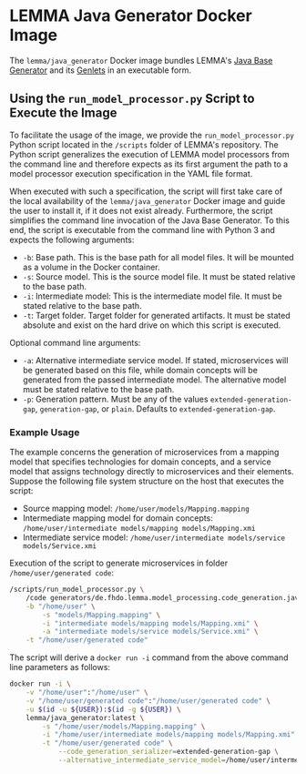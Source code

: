 # LEMMA Java Generator Docker Image
The `lemma/java_generator` Docker image bundles LEMMA's
[Java Base Generator](https://github.com/SeelabFhdo/lemma/tree/main/code%20generators/de.fhdo.lemma.model_processing.code_generation.java_base)
and its [Genlets](https://github.com/SeelabFhdo/lemma/tree/main/code%20generators)
in an executable form.

## Using the `run_model_processor.py` Script to Execute the Image
To facilitate the usage of the image, we provide the `run_model_processor.py`
Python script located in the `/scripts` folder of LEMMA's repository. The Python
script generalizes the execution of LEMMA model processors from the command line
and therefore expects as its first argument the path to a model processor
execution specification in the YAML file format.

When executed with such a specification, the script will first take care of the
local availability of the `lemma/java_generator` Docker image and guide the user
to install it, if it does not exist already. Furthermore, the script simplifies
the command line invocation of the Java Base Generator. To this end, the script
is executable from the command line with Python 3 and expects the following
arguments:
- `-b`: Base path. This is the base path for all model files. It will be mounted
        as a volume in the Docker container.
- `-s`: Source model. This is the source model file. It must be stated relative
        to the base path.
- `-i`: Intermediate model: This is the intermediate model file. It must be
        stated relative to the base path.
- `-t`: Target folder. Target folder for generated artifacts. It must be stated
        absolute and exist on the hard drive on which this script is executed.

Optional command line arguments:
- `-a`: Alternative intermediate service model. If stated, microservices will be
        generated based on this file, while domain concepts will be generated
        from the passed intermediate model. The alternative model must be stated
        relative to the base path.
- `-p`: Generation pattern. Must be any of the values `extended-generation-gap`,
        `generation-gap`, or `plain`. Defaults to `extended-generation-gap`.

### Example Usage
The example concerns the generation of microservices from a mapping model that
specifies technologies for domain concepts, and a service model that assigns
technology directly to microservices and their elements. Suppose the following
file system structure on the host that executes the script:
- Source mapping model: `/home/user/models/Mapping.mapping`
- Intermediate mapping model for domain concepts:
    `/home/user/intermediate models/mapping models/Mapping.xmi`
- Intermediate service model:
    `/home/user/intermediate models/service models/Service.xmi`

Execution of the script to generate microservices in folder
`/home/user/generated code`:
```bash
/scripts/run_model_processor.py \
    /code generators/de.fhdo.lemma.model_processing.code_generation.java_base/docker/execution.yaml \
    -b "/home/user" \
        -s "models/Mapping.mapping" \
        -i "intermediate models/mapping models/Mapping.xmi" \
        -a "intermediate models/service models/Service.xmi" \
    -t "/home/user/generated code"
```

The script will derive a `docker run -i` command from the above command line
parameters as follows:
```bash
docker run -i \
    -v "/home/user":"/home/user" \
    -v "/home/user/generated code":"/home/user/generated code" \
    -u $(id -u ${USER}):$(id -g ${USER}) \
    lemma/java_generator:latest \
        -s "/home/user/models/Mapping.mapping" \
        -i "/home/user/intermediate models/mapping models/Mapping.xmi" \
        -t "/home/user/generated code" \
            --code_generation_serializer=extended-generation-gap \
            --alternative_intermediate_service_model=/home/user/intermediate models/service models/Service.xmi
```